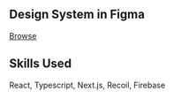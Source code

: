 ## Design System in Figma

[Browse](https://www.figma.com/file/fsJUlp1iHCculh2LMxVXqd/Mogakco_Space?node-id=3%3A468)

## Skills Used 
React, Typescript, Next.js, Recoil, Firebase
